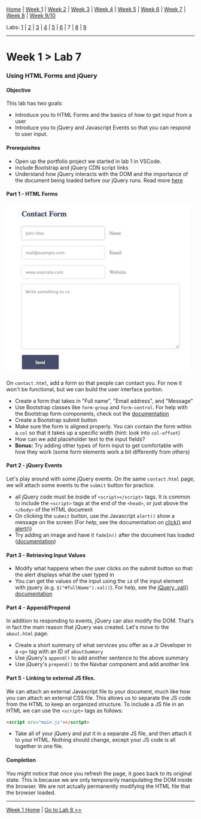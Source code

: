 [Home](/README.MD) | [Week 1](../../week-01/ReadMe.md) | [Week 2](../../week-02/ReadMe.md) | [Week 3](../../week-03/ReadMe.md) | [Week 4](../../week-04/ReadMe.md) | [Week 5](../../week-05/ReadMe.md) | [Week 6](../../week-06/ReadMe.md) | [Week 7](../../week-07/ReadMe.md) | [Week 8](../../week-08/ReadMe.md) | [Week 9/10](../../week-09_10/ReadMe.md)

Labs: [1](./lab-01.md) | [2](./lab-02.md) | [3](./lab-03.md) | [4](./lab-04.md) | [5](./lab-05.md) | [6](./lab-06.md) | 7 | [8](./lab-08.md) | [9](./lab-09.md)

---

# Week 1 > Lab 7

### Using HTML Forms and jQuery

#### Objective
This lab has two goals:
- Introduce you to HTML Forms and the basics of how to get input from a user
- Introduce you to jQuery and Javascript Events so that you can respond to user input.

#### Prerequisites
- Open up the portfolio project we started in lab 1 in VSCode.
- include Bootstrap and jQuery CDN script links 
- Understand how jQuery interacts with the DOM and the importance of the document being loaded before our jQuery runs. Read more [here](https://api.jquery.com/ready/)

#### Part 1 - HTML Forms

![Contact Form Example](../../public/img/create-css3-contact-form.jpg)

On `contact.html`, add a form so that people can contact you. For now it won't be functional, but we can build the user interface portion.
- Create a form that takes in "Full name", "Email address", and "Message"
- Use Bootstrap classes like `form-group` and `form-control`. For help with the Bootstrap form components, check out the [documentation](http://getbootstrap.com/docs/4.1/components/forms/)
- Create a Bootstrap submit button
- Make sure the form is aligned properly. You can contain the form within a `col` so that it takes up a specific width (hint: look into `col-offset`)
- How can we add placeholder text to the input fields?
- **Bonus:** Try adding other types of form input to get comfortable with how they work (some form elements work a bit differently from others)

#### Part 2 - jQuery Events
Let's play around with some jQuery events. On the same `contact.html` page, we will attach some events to the `submit` button for practice.
- all jQuery code must be inside of `<script></script>` tags. It is common to include the `<script>` tags at the end of the `<head>`, or just above the `</body>` of the HTML document
- On clicking the `submit` button, use the Javascript `alert()` show a message on the screen (For help, see the documentation on [click()](https://api.jquery.com/click/) and [alert()](https://www.w3schools.com/jsref/met_win_alert.asp))
- Try adding an image and have it `fadeIn()` after the document has loaded ([documentation](http://api.jquery.com/fadein/))

#### Part 3 - Retrieving Input Values
- Modify what happens when the user clicks on the submit button so that: the alert displays what the user typed in
- You can get the values of the input using the `id` of the input element with jquery (e.g. `$("#fullName").val()`). For help, see the [jQuery .val() documentation](https://api.jquery.com/val/#val)


#### Part 4 - Append/Prepend
In addition to responding to events, jQuery can also modify the DOM. That's in fact the main reason that jQuery was created. Let's move to the `about.html` page.
- Create a short summary of what services you offer as a Jr Developer in a `<p>` tag with an ID of `aboutSummary`
- Use jQuery's `append()` to add another sentence to the above summary
- Use jQuery's `prepend()` to the Navbar component and add another link


#### Part 5 - Linking to external JS files.
We can attach an external Javascript file to your document, much like how you can attach an external CSS file. This allows us to separate the JS code from the HTML to keep an organized structure. To include a JS file in an HTML we can use the `<script>` tags as follows:

```html
<script src="main.js"></script>
```
- Take all of your jQuery and put it in a separate JS file, and then attach it to your HTML. Nothing should change, except your JS code is all together in one file.

#### Completion
You might notice that once you refresh the page, it goes back to its original state. This is because we are only temporarily manipulating the DOM inside the browser. We are not actually permanently modifying the HTML file that the browser loaded.

---
[Week 1 Home](../ReadMe.md) | [Go to Lab 8 >>](./lab-08.md)
